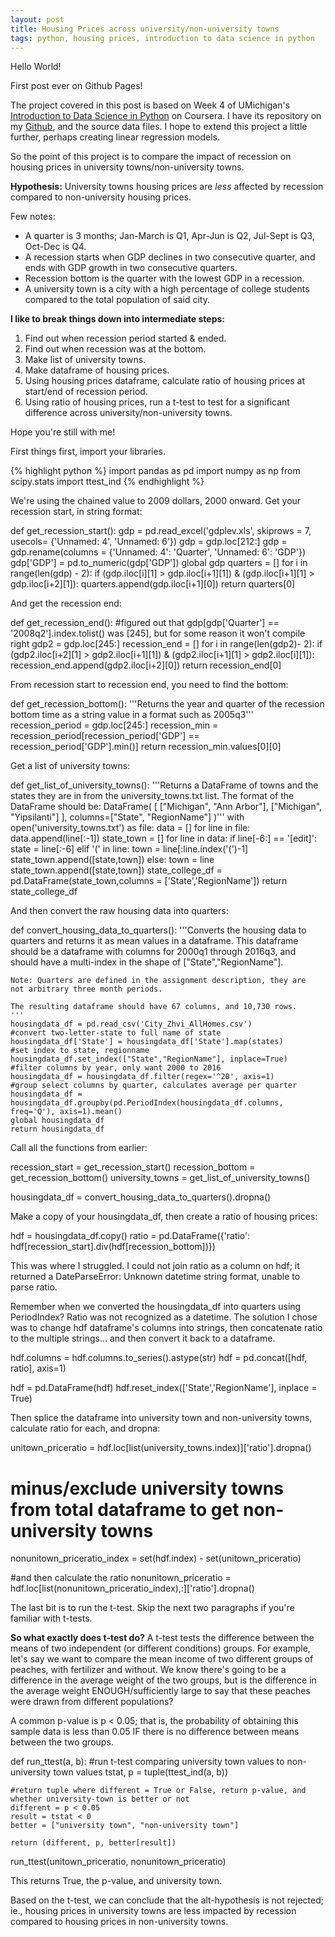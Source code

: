 ```yaml
---
layout: post
title: Housing Prices across university/non-university towns
tags: python, housing prices, introduction to data science in python
---
```


Hello World!

First post ever on Github Pages!

The project covered in this post is based on Week 4 of UMichigan's [Introduction to Data Science in Python](https://www.coursera.org/learn/python-data-analysis/home/welcome) on Coursera. I have its repository on my [Github](https://github.com/aliciasueyee/Introduction-to-Data-Science-with-Python), and the source data files. I hope to extend this project a little further, perhaps creating linear regression models.

So the point of this project is to compare the impact of recession on housing prices in university towns/non-university towns.

**Hypothesis:** University towns housing prices are *less* affected by recession compared to non-university housing prices.

Few notes:
* A quarter is 3 months; Jan-March is Q1, Apr-Jun is Q2, Jul-Sept is Q3, Oct-Dec is Q4.
* A recession starts when GDP declines in two consecutive quarter, and ends with GDP growth in two consecutive quarters.
* Recession bottom is the quarter with the lowest GDP in a recession.
* A university town is a city with a high percentage of college students compared to the total population of said city. 

**I like to break things down into intermediate steps:**
1. Find out when recession period started & ended.
2. Find out when recession was at the bottom.
3. Make list of university towns.
4. Make dataframe of housing prices.
5. Using housing prices dataframe, calculate ratio of housing prices at start/end of recession period.
6. Using ratio of housing prices, run a t-test to test for a significant difference across university/non-university towns. 

Hope you're still with me!

First things first, import your libraries.

{% highlight python %}
import pandas as pd
import numpy as np
from scipy.stats import ttest_ind
{% endhighlight %}

We're using the chained value to 2009 dollars, 2000 onward. Get your recession start, in string format:

<block>
def get_recession_start():
    gdp = pd.read_excel('gdplev.xls', skiprows = 7, usecols= {'Unnamed: 4', 'Unnamed: 6'})
    gdp = gdp.loc[212:]
    gdp = gdp.rename(columns = {'Unnamed: 4': 'Quarter', 'Unnamed: 6': 'GDP'})
    gdp['GDP'] = pd.to_numeric(gdp['GDP'])
    global gdp
    quarters = []
    for i in range(len(gdp) - 2):
        if (gdp.iloc[i][1] > gdp.iloc[i+1][1]) & (gdp.iloc[i+1][1] > gdp.iloc[i+2][1]):
            quarters.append(gdp.iloc[i+1][0])
    return quarters[0]
</block>

And get the recession end:

<block>
def get_recession_end():
    #figured out that gdp[gdp['Quarter'] == '2008q2'].index.tolist() was [245], but for some reason it won't compile right
    gdp2 = gdp.loc[245:]
    recession_end = []
    for i in range(len(gdp2)- 2):
        if (gdp2.iloc[i+2][1] > gdp2.iloc[i+1][1])  & (gdp2.iloc[i+1][1] > gdp2.iloc[i][1]):
            recession_end.append(gdp2.iloc[i+2][0])
    return recession_end[0]
</block>

From recession start to recession end, you need to find the bottom:

<block>
def get_recession_bottom():
    '''Returns the year and quarter of the recession bottom time as a 
    string value in a format such as 2005q3'''
    recession_period = gdp.loc[245:]
    recession_min = recession_period[recession_period['GDP'] == recession_period['GDP'].min()]
    return recession_min.values[0][0]
</block>

Get a list of university towns:

<block>
def get_list_of_university_towns():
    '''Returns a DataFrame of towns and the states they are in from the 
    university_towns.txt list. The format of the DataFrame should be:
    DataFrame( [ ["Michigan", "Ann Arbor"], ["Michigan", "Yipsilanti"] ], 
    columns=["State", "RegionName"]  )'''
    with open('university_towns.txt') as file:
        data = []
        for line in file:
            data.append(line[:-1])
    state_town = []
    for line in data:
        if line[-6:] == '[edit]':
            state = line[:-6]
        elif '(' in line:
            town = line[:line.index('(')-1]
            state_town.append([state,town])
        else:
            town = line
            state_town.append([state,town])
    state_college_df = pd.DataFrame(state_town,columns = ['State','RegionName'])
    return state_college_df
</block>

And then convert the raw housing data into quarters:

<block>
def convert_housing_data_to_quarters():
    '''Converts the housing data to quarters and returns it as mean 
    values in a dataframe. This dataframe should be a dataframe with
    columns for 2000q1 through 2016q3, and should have a multi-index
    in the shape of ["State","RegionName"].
    
    Note: Quarters are defined in the assignment description, they are
    not arbitrary three month periods.
    
    The resulting dataframe should have 67 columns, and 10,730 rows.
    '''
    housingdata_df = pd.read_csv('City_Zhvi_AllHomes.csv')
    #convert two-letter-state to full name of state
    housingdata_df['State'] = housingdata_df['State'].map(states)
    #set index to state, regionname
    housingdata_df.set_index(["State","RegionName"], inplace=True)
    #filter columns by year, only want 2000 to 2016
    housingdata_df = housingdata_df.filter(regex='^20', axis=1)
    #group select columns by quarter, calculates average per quarter
    housingdata_df = housingdata_df.groupby(pd.PeriodIndex(housingdata_df.columns, freq='Q'), axis=1).mean()
    global housingdata_df
    return housingdata_df
	
</block>

Call all the functions from earlier:

<block>
recession_start = get_recession_start()
recession_bottom = get_recession_bottom()
university_towns = get_list_of_university_towns()

housingdata_df = convert_housing_data_to_quarters().dropna()</block>

Make a copy of your housingdata_df, then create a ratio of housing prices:

<block>
hdf = housingdata_df.copy()
ratio = pd.DataFrame({'ratio': hdf[recession_start].div(hdf[recession_bottom])})
</block>

This was where I struggled. I could not join ratio as a column on hdf; it returned a DateParseError: Unknown datetime string format, unable to parse ratio.

Remember when we converted the housingdata_df into quarters using PeriodIndex? Ratio was not recognized as a datetime. The solution I chose was to change hdf dataframe's columns into strings, then concatenate ratio to the multiple strings... and then convert it back to a dataframe. 

<block>
hdf.columns = hdf.columns.to_series().astype(str)
hdf = pd.concat([hdf, ratio], axis=1)

hdf = pd.DataFrame(hdf)
hdf.reset_index(['State','RegionName'], inplace = True)
</block>

Then splice the dataframe into university town and non-university towns, calculate ratio for each, and dropna:

<block>
unitown_priceratio = hdf.loc[list(university_towns.index)]['ratio'].dropna()

# minus/exclude university towns from total dataframe to get non-university towns
nonunitown_priceratio_index = set(hdf.index) - set(unitown_priceratio)

#and then calculate the ratio
nonunitown_priceratio = hdf.loc[list(nonunitown_priceratio_index),:]['ratio'].dropna()
</block>

The last bit is to run the t-test. Skip the next two paragraphs if you're familiar with t-tests.

**So what exactly does t-test do?** A t-test tests the difference between the means of two independent (or different conditions) groups. For example, let's say we want to compare the mean income of two different groups of peaches, with fertilizer and without. We know there's going to be a difference in the average weight of the two groups, but is the difference in the average weight ENOUGH/sufficiently large to say that these peaches were drawn from different populations?

A common p-value is p < 0.05; that is, the probability of obtaining this sample data is less than 0.05 IF there is no difference between means between the two groups.  

<block>
def run_ttest(a, b):
  #run t-test comparing university town values to non-university town values
    tstat, p = tuple(ttest_ind(a, b))
    
    #return tuple where different = True or False, return p-value, and whether university-town is better or not
    different = p < 0.05
    result = tstat < 0
    better = ["university town", "non-university town"]
    
    return (different, p, better[result])

run_ttest(unitown_priceratio, nonunitown_priceratio)
</block>

This returns True, the p-value, and university town. 

Based on the t-test, we can conclude that the alt-hypothesis is not rejected; ie., housing prices in university towns are less impacted by recession compared to housing prices in non-university towns.
